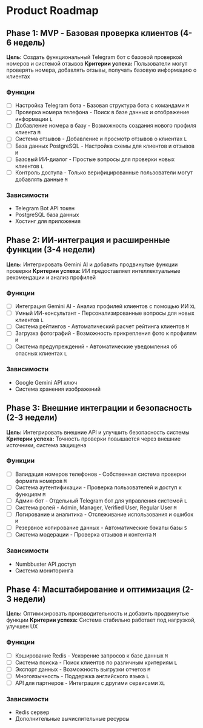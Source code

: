 # Product Roadmap

## Phase 1: MVP - Базовая проверка клиентов (4-6 недель)

**Цель:** Создать функциональный Telegram бот с базовой проверкой номеров и системой отзывов
**Критерии успеха:** Пользователи могут проверять номера, добавлять отзывы, получать базовую информацию о клиентах

### Функции

- [ ] Настройка Telegram бота - Базовая структура бота с командами `M`
- [ ] Проверка номера телефона - Поиск в базе данных и отображение информации `L`
- [ ] Добавление номера в базу - Возможность создания нового профиля клиента `M`
- [ ] Система отзывов - Добавление и просмотр отзывов о клиентах `L`
- [ ] База данных PostgreSQL - Настройка схемы для клиентов и отзывов `M`
- [ ] Базовый ИИ-диалог - Простые вопросы для проверки новых клиентов `L`
- [ ] Контроль доступа - Только верифицированные пользователи могут добавлять данные `M`

### Зависимости

- Telegram Bot API токен
- PostgreSQL база данных
- Хостинг для приложения

## Phase 2: ИИ-интеграция и расширенные функции (3-4 недели)

**Цель:** Интегрировать Gemini AI и добавить продвинутые функции проверки
**Критерии успеха:** ИИ предоставляет интеллектуальные рекомендации и анализ профилей

### Функции

- [ ] Интеграция Gemini AI - Анализ профилей клиентов с помощью ИИ `XL`
- [ ] Умный ИИ-консультант - Персонализированные вопросы для новых клиентов `L`
- [ ] Система рейтингов - Автоматический расчет рейтинга клиентов `M`
- [ ] Загрузка фотографий - Возможность прикрепления фото к профилям `M`
- [ ] Система предупреждений - Автоматические уведомления об опасных клиентах `L`

### Зависимости

- Google Gemini API ключ
- Система хранения изображений

## Phase 3: Внешние интеграции и безопасность (2-3 недели)

**Цель:** Интегрировать внешние API и улучшить безопасность системы
**Критерии успеха:** Точность проверки повышается через внешние источники, система защищена

### Функции

- [ ] Валидация номеров телефонов - Собственная система проверки формата номеров `M`
- [ ] Система аутентификации - Проверка пользователей и доступ к функциям `M`
- [ ] Админ-бот - Отдельный Telegram бот для управления системой `L`
- [ ] Система ролей - Admin, Manager, Verified User, Regular User `M`
- [ ] Логирование и аналитика - Отслеживание использования и ошибок `M`
- [ ] Резервное копирование данных - Автоматические бэкапы базы `S`
- [ ] Система модерации - Проверка отзывов и контента `M`

### Зависимости

- Numbbuster API доступ
- Система мониторинга

## Phase 4: Масштабирование и оптимизация (2-3 недели)

**Цель:** Оптимизировать производительность и добавить продвинутые функции
**Критерии успеха:** Система стабильно работает под нагрузкой, улучшен UX

### Функции

- [ ] Кэширование Redis - Ускорение запросов к базе данных `M`
- [ ] Система поиска - Поиск клиентов по различным критериям `L`
- [ ] Экспорт данных - Возможность выгрузки отчетов `M`
- [ ] Многоязычность - Поддержка английского языка `L`
- [ ] API для партнеров - Интеграция с другими сервисами `XL`

### Зависимости

- Redis сервер
- Дополнительные вычислительные ресурсы